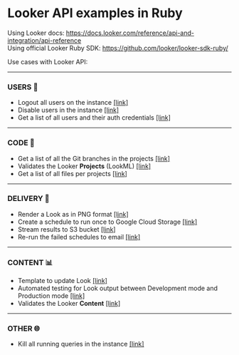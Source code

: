 # Looker API examples in Ruby

Using Looker docs: https://docs.looker.com/reference/api-and-integration/api-reference   
Using official Looker Ruby SDK: https://github.com/looker/looker-sdk-ruby/

Use cases with Looker API:
___________
### USERS 👤
- Logout all users on the instance [[link]](https://github.com/DucarrougeR/looker_ruby_examples/blob/master/logout_all_users.rb)
- Disable users in the instance [[link]](https://github.com/DucarrougeR/looker_ruby_examples/blob/master/disable_users.rb)
- Get a list of all users and their auth credentials [[link]](https://github.com/DucarrougeR/looker_ruby_examples/blob/master/users_list_and_auth_types.rb)

___________
### CODE 💾
- Get a list of all the Git branches in the projects [[link]](https://github.com/DucarrougeR/looker_ruby_examples/blob/master/all_git_branches.rb)
- Validates the Looker **Projects** (LookML) [[link]](https://github.com/DucarrougeR/looker_ruby_examples/blob/master/validate_projects.rb)
- Get a list of all files per projects [[link]](https://github.com/DucarrougeR/looker_ruby_examples/blob/master/list_files_per_project.rb)

___________
### DELIVERY 📩
- Render a Look as in PNG format [[link]](https://github.com/DucarrougeR/looker_ruby_examples/blob/master/render_look_png.rb)
- Create a schedule to run once to Google Cloud Storage [[link]](https://github.com/DucarrougeR/looker_ruby_examples/blob/master/schedule_once_to_gcs.rb)
- Stream results to S3 bucket [[link]](https://github.com/DucarrougeR/looker_ruby_examples/blob/master/stream_to_s3.rb)
- Re-run the failed schedules to email [[link]](https://github.com/DucarrougeR/looker_ruby_examples/blob/master/rerun_failed_email_schedules.rb)

___________
### CONTENT 📊
- Template to update Look [[link]](https://github.com/DucarrougeR/looker_ruby_examples/blob/master/update_look.rb)
- Automated testing for Look output between Development mode and Production mode [[link]](https://github.com/DucarrougeR/looker_ruby_examples/blob/master/dev_vs_prod.rb)
- Validates the Looker **Content** [[link]](https://github.com/DucarrougeR/looker_ruby_examples/blob/master/validate_content.rb)

___________
### OTHER 🌐

- Kill all running queries in the instance [[link]](https://github.com/DucarrougeR/looker_ruby_examples/blob/master/kill_all_running_queries.rb)


